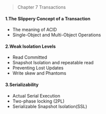 > Chapter 7 Transactions

#### 1.The Slippery Concept of a Transaction
* The meaning of ACID
* Single-Object and Multi-Object Operations
#### 2.Weak Isolation Levels
* Read Committed
* Snapshot Isolation and repeatable read
* Preventing Lost Updates
* Write skew and Phantoms
#### 3.Serializability
* Actual Serial Execution
* Two-phase locking (2PL)
* Serializable Snapshot Isolation(SSL)
`  `
